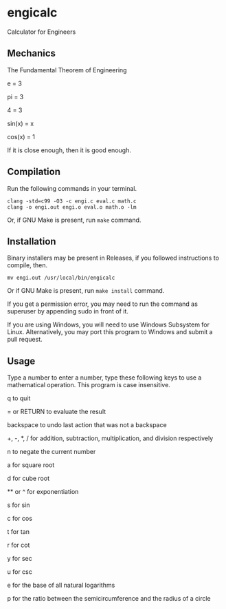 # engicalc
Calculator for Engineers
## Mechanics
The Fundamental Theorem of Engineering

e = 3

pi = 3

4 = 3

sin(x) = x

cos(x) = 1

If it is close enough, then it is good enough.
## Compilation
Run the following commands in your terminal.
```
clang -std=c99 -O3 -c engi.c eval.c math.c
clang -o engi.out engi.o eval.o math.o -lm
```
Or, if GNU Make is present, run `make` command.
## Installation
Binary installers may be present in Releases, if you followed instructions to compile, then.
```
mv engi.out /usr/local/bin/engicalc
```
Or if GNU Make is present, run `make install` command.

If you get a permission error, you may need to run the command as superuser by appending sudo in front of it.

If you are using Windows, you will need to use Windows Subsystem for Linux.
Alternatively, you may port this program to Windows and submit a pull request.
## Usage
Type a number to enter a number, type these following keys to use a mathematical operation.
This program is case insensitive.

q to quit

= or RETURN to evaluate the result

backspace to undo last action that was not a backspace

+, -, \*, / for addition, subtraction, multiplication, and division respectively

n to negate the current number

a for square root

d for cube root

** or ^ for exponentiation

s for sin

c for cos

t for tan

r for cot

y for sec

u for csc

e for the base of all natural logarithms

p for the ratio between the semicircumference and the radius of a circle
